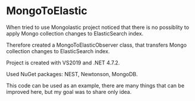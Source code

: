 # MongoToElastic

When tried to use Mongolastic project noticed that there is no possiblity to apply Mongo collection changes to ElasticSearch index.

Therefore created a MongoToElasticObserver class, that transfers Mongo collection changes to ElasticSearch index.

Project is created with VS2019 and .NET 4.7.2.

Used NuGet packages: NEST, Newtonson, MongoDB.

This code can be used as an example, there are many things that can be improved here, but my goal was to share only idea.
